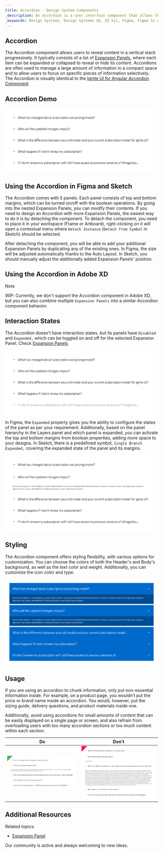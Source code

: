 ```yaml
---
title: Accordion - Design System Components
_description: An accordion is a user interface component that allows the user to hide or reveal content.
_keywords: Design Systems, Design Systems UX, UI kit, Figma, Figma to Angular, Export code from Figma, Figma to HTML, Figma UI kits, Sketch, Ignite UI for Angular, Sketch to Angular, Angular, Angular Design System, Export code from Sketch, Design Kits for Angular, Sketch HTML, Sketch to HTML, Sketch UI kits, Adobe XD, Adobe XD to Angular, Export code from Adobe XD, Adobe XD to HTML, Adobe XD UI kits
---
```


## Accordion

The Accordion component allows users to reveal content in a vertical stack progressively. It typically consists of a list of [Expansion Panels](expansion-panel.md), where each item can be expanded or collapsed to reveal or hide its content. Accordions are often used to manage a large amount of information in a compact space and to allow users to focus on specific pieces of information selectively. The Accordion is visually identical to the [Ignite UI for Angular Accordion Component](https://www.infragistics.com/products/ignite-ui-angular/angular/components/accordion)

## Accordion Demo

<img class="responsive-img" src="../images/accordion_demo.png" srcset="../images/accordion_demo@2x.png 2x" />

## Using the Accordion in Figma and Sketch

The Accordion comes with 5 panels. Each panel consists of top and bottom margins, which can be turned on/off with the boolean operations. By going into the nested Expansiоn Panels, you can modify their contents. If you need to design an Accordion with more Expansion Panels, the easiest way to do it is by detaching the component. To detach the component, you need to place it in your workspace (Frame or Artboard), right-clicking on it will open a contextual menu where `Detach Instance` (`Detach from Symbol` in Sketch) should be selected.

After detaching the component, you will be able to add your additional Expansion Panels by duplicating any of the existing ones. In Figma, the size will be adjusted automatically thanks to the Auto Layout. In Sketch, you should manually adjust the additionally added Expansion Panels' position.

## Using the Accordion in Adobe XD

> [!NOTE]
> WIP: Currently, we don't support the Accordion component in Adobe XD, but you can also combine multiple `Expansion Panels` into a similar Accordion component behavior.

## Interaction States

The Accordion doesn't have interaction states, but its panels have `Disabled` and `Expanded,` which can be toggled on and off for the selected Expansion Panel. Check [Expansion Panels](expansion-panel.md)

<img class="responsive-img" src="../images/accordion_disabled-panel.png" srcset="../images/accordion_disabled-panel@2x.png 2x" />

In Figma, the `Expanded` property gives you the ability to configure the states of the panel as per your requirement. Additionally, based on the panel hierarchy in the Layers panel and which panel is expanded, you can activate the top and bottom margins from boolean properties, adding more space to your designs. In Sketch, there is a predefined symbol, `Single Branch Expanded,` covering the expanded state of the panel and its margins.

<img class="responsive-img" src="../images/accordion_expanded-panel.png" srcset="../images/accordion_expanded-panel@2x.png 2x" />

## Styling

The Accordion component offers styling flexibility, with various options for customization. You can choose the colors of both the Header's and Body's background, as well as the text color and weight. Additionally, you can customize the icon color and type.

<img class="responsive-img" src="../images/accordion_styling.png" srcset="../images/accordion_styling@2x.png 2x" />

## Usage

If you are using an accordion to chunk information, only put non-essential information inside. For example, on a product page, you wouldn’t put the price or brand name inside an accordion. You would, however, put the sizing guide, delivery questions, and product materials inside one.

Additionally, avoid using accordions for small amounts of content that can be easily displayed on a single page or screen, and also refrain from overloading users with too many accordion sections or too much content within each section.

| Do                                                                             | Don't                                                                              |
| ------------------------------------------------------------------------------ | ---------------------------------------------------------------------------------- |
| <img class="responsive-img" src="../images/accordion_do1.png" srcset="../images/accordion_do1@2x.png 2x" /> | <img class="responsive-img" src="../images/accordion_dont1.png" srcset="../images/accordion_dont1@2x.png 2x" /> |

## Additional Resources

Related topics:

- [Expansion Panel](expansion-panel.md)

Our community is active and always welcoming to new ideas.